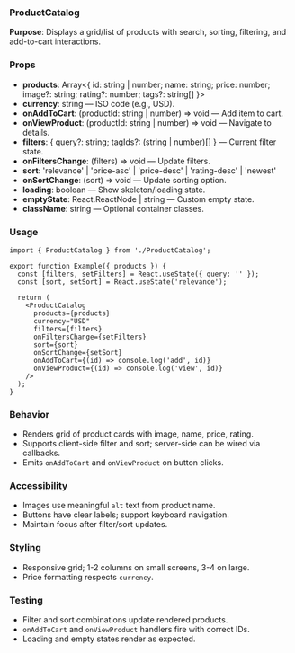 ### ProductCatalog

**Purpose**: Displays a grid/list of products with search, sorting, filtering, and add-to-cart interactions.

### Props

- **products**: Array<{ id: string | number; name: string; price: number; image?: string; rating?: number; tags?: string[] }>
- **currency**: string — ISO code (e.g., USD).
- **onAddToCart**: (productId: string | number) => void — Add item to cart.
- **onViewProduct**: (productId: string | number) => void — Navigate to details.
- **filters**: { query?: string; tagIds?: (string | number)[] } — Current filter state.
- **onFiltersChange**: (filters) => void — Update filters.
- **sort**: 'relevance' | 'price-asc' | 'price-desc' | 'rating-desc' | 'newest'
- **onSortChange**: (sort) => void — Update sorting option.
- **loading**: boolean — Show skeleton/loading state.
- **emptyState**: React.ReactNode | string — Custom empty state.
- **className**: string — Optional container classes.

### Usage

```tsx
import { ProductCatalog } from './ProductCatalog';

export function Example({ products }) {
  const [filters, setFilters] = React.useState({ query: '' });
  const [sort, setSort] = React.useState('relevance');

  return (
    <ProductCatalog
      products={products}
      currency="USD"
      filters={filters}
      onFiltersChange={setFilters}
      sort={sort}
      onSortChange={setSort}
      onAddToCart={(id) => console.log('add', id)}
      onViewProduct={(id) => console.log('view', id)}
    />
  );
}
```

### Behavior

- Renders grid of product cards with image, name, price, rating.
- Supports client-side filter and sort; server-side can be wired via callbacks.
- Emits `onAddToCart` and `onViewProduct` on button clicks.

### Accessibility

- Images use meaningful `alt` text from product name.
- Buttons have clear labels; support keyboard navigation.
- Maintain focus after filter/sort updates.

### Styling

- Responsive grid; 1-2 columns on small screens, 3-4 on large.
- Price formatting respects `currency`.

### Testing

- Filter and sort combinations update rendered products.
- `onAddToCart` and `onViewProduct` handlers fire with correct IDs.
- Loading and empty states render as expected.


